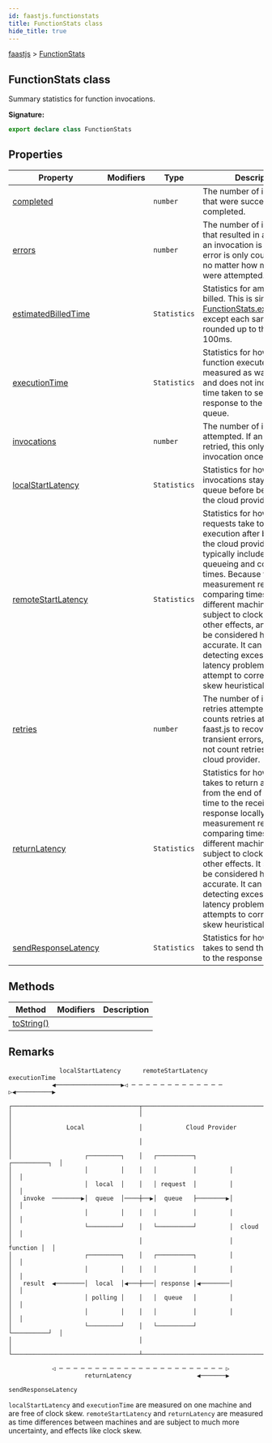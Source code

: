 ```yaml
---
id: faastjs.functionstats
title: FunctionStats class
hide_title: true
---
```

[faastjs](./faastjs.md) &gt; [FunctionStats](./faastjs.functionstats.md)

## FunctionStats class

Summary statistics for function invocations.

<b>Signature:</b>

```typescript
export declare class FunctionStats 
```

## Properties

|  Property | Modifiers | Type | Description |
|  --- | --- | --- | --- |
|  [completed](./faastjs.functionstats.completed.md) |  | `number` | The number of invocations that were successfully completed. |
|  [errors](./faastjs.functionstats.errors.md) |  | `number` | The number of invocations that resulted in an error. If an invocation is retried, an error is only counted once, no matter how many retries were attempted. |
|  [estimatedBilledTime](./faastjs.functionstats.estimatedbilledtime.md) |  | `Statistics` | Statistics for amount of time billed. This is similar to [FunctionStats.executionTime](./faastjs.functionstats.executiontime.md) except each sampled time is rounded up to the next 100ms. |
|  [executionTime](./faastjs.functionstats.executiontime.md) |  | `Statistics` | Statistics for how long a function executes. This is measured as wall clock time, and does not include the time taken to send the response to the response queue. |
|  [invocations](./faastjs.functionstats.invocations.md) |  | `number` | The number of invocations attempted. If an invocation is retried, this only counts the invocation once. |
|  [localStartLatency](./faastjs.functionstats.localstartlatency.md) |  | `Statistics` | Statistics for how long invocations stay in the local queue before being sent to the cloud provider. |
|  [remoteStartLatency](./faastjs.functionstats.remotestartlatency.md) |  | `Statistics` | Statistics for how long requests take to start execution after being sent to the cloud provider. This typically includes remote queueing and cold start times. Because this measurement requires comparing timestamps from different machines, it is subject to clock skew and other effects, and should not be considered highly accurate. It can be useful for detecting excessively high latency problems. Faast.js attempt to correct for clock skew heuristically. |
|  [retries](./faastjs.functionstats.retries.md) |  | `number` | The number of invocation retries attempted. This counts retries attempted by faast.js to recover from transient errors, but does not count retries by the cloud provider. |
|  [returnLatency](./faastjs.functionstats.returnlatency.md) |  | `Statistics` | Statistics for how long it takes to return a response from the end of execution time to the receipt of the response locally. This measurement requires comparing timestamps from different machines, and is subject to clock skew and other effects. It should not be considered highly accurate. It can be useful for detecting excessively high latency problems. Faast.js attempts to correct for clock skew heuristically. |
|  [sendResponseLatency](./faastjs.functionstats.sendresponselatency.md) |  | `Statistics` | Statistics for how long it takes to send the response to the response queue. |

## Methods

|  Method | Modifiers | Description |
|  --- | --- | --- |
|  [toString()](./faastjs.functionstats.tostring.md) |  |  |

## Remarks


```
              localStartLatency      remoteStartLatency      executionTime
            ◀──────────────────▶◁ ─ ─ ─ ─ ─ ─ ─ ─ ─ ─ ─ ─ ─ ▷◀──────────▶

┌───────────────────────────────────┬──────────────────────────────────────┐
│                                   │                                      │
│               Local               │            Cloud Provider            │
│                                   │                                      │
│                    ┌─────────┐    │   ┌──────────┐         ┌──────────┐  │
│                    │         │    │   │          │         │          │  │
│                    │  local  │    │   │ request  │         │          │  │
│   invoke  ────────▶│  queue  │────┼──▶│  queue   ├────────▶│          │  │
│                    │         │    │   │          │         │          │  │
│                    └─────────┘    │   └──────────┘         │  cloud   │  │
│                                   │                        │ function │  │
│                    ┌─────────┐    │   ┌──────────┐         │          │  │
│                    │         │    │   │          │         │          │  │
│   result  ◀────────│  local  │◀───┼───│ response │◀────────│          │  │
│                    │ polling │    │   │  queue   │         │          │  │
│                    │         │    │   │          │         │          │  │
│                    └─────────┘    │   └──────────┘         └──────────┘  │
│                                   │                                      │
└───────────────────────────────────┴──────────────────────────────────────┘

            ◁ ─ ─ ─ ─ ─ ─ ─ ─ ─ ─ ─ ─ ─ ─ ─ ─ ─ ─ ─ ─ ─ ─ ─ ▷
                     returnLatency                  ◀───────▶
                                                    sendResponseLatency

```
`localStartLatency` and `executionTime` are measured on one machine and are free of clock skew. `remoteStartLatency` and `returnLatency` are measured as time differences between machines and are subject to much more uncertainty, and effects like clock skew.
